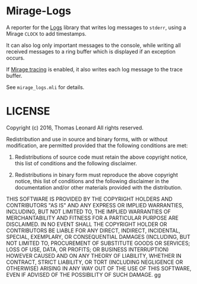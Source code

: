 # Mirage-Logs

A reporter for the [Logs][] library that writes log messages to `stderr`, using
a Mirage `CLOCK` to add timestamps.

It can also log only important messages to the console, while writing all received messages to a ring buffer which is displayed if an exception occurs.

If [Mirage tracing][] is enabled, it also writes each log message to the trace buffer.

See `mirage_logs.mli` for details.

[Logs]: http://erratique.ch/software/logs
[Mirage tracing]: https://github.com/mirage/mirage-profile

# LICENSE

Copyright (c) 2016, Thomas Leonard
All rights reserved.

Redistribution and use in source and binary forms, with or without modification, are permitted provided that the following conditions are met:

1. Redistributions of source code must retain the above copyright notice, this list of conditions and the following disclaimer.

2. Redistributions in binary form must reproduce the above copyright notice, this list of conditions and the following disclaimer in the documentation and/or other materials provided with the distribution.

THIS SOFTWARE IS PROVIDED BY THE COPYRIGHT HOLDERS AND CONTRIBUTORS "AS IS" AND ANY EXPRESS OR IMPLIED WARRANTIES, INCLUDING, BUT NOT LIMITED TO, THE IMPLIED WARRANTIES OF MERCHANTABILITY AND FITNESS FOR A PARTICULAR PURPOSE ARE DISCLAIMED. IN NO EVENT SHALL THE COPYRIGHT HOLDER OR CONTRIBUTORS BE LIABLE FOR ANY DIRECT, INDIRECT, INCIDENTAL, SPECIAL, EXEMPLARY, OR CONSEQUENTIAL DAMAGES (INCLUDING, BUT NOT LIMITED TO, PROCUREMENT OF SUBSTITUTE GOODS OR SERVICES; LOSS OF USE, DATA, OR PROFITS; OR BUSINESS INTERRUPTION) HOWEVER CAUSED AND ON ANY THEORY OF LIABILITY, WHETHER IN CONTRACT, STRICT LIABILITY, OR TORT (INCLUDING NEGLIGENCE OR OTHERWISE) ARISING IN ANY WAY OUT OF THE USE OF THIS SOFTWARE, EVEN IF ADVISED OF THE POSSIBILITY OF SUCH DAMAGE.
gg
